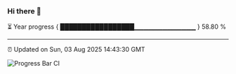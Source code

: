 ### Hi there 👋

⏳ Year progress { █████████████████▁▁▁▁▁▁▁▁▁▁▁▁▁ } 58.80 %

---

⏰ Updated on Sun, 03 Aug 2025 14:43:30 GMT

![Progress Bar CI](https://github.com/IshwaranRudhara/GIT-ACTION/workflows/Progress%20Bar%20CI/badge.svg)
